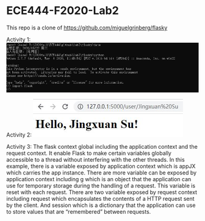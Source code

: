 # ECE444-F2020-Lab2
This repo is a clone of https://github.com/miguelgrinberg/flasky

Activity 1:
![image](IMG/activity1.JPG)

Activity 2:
![image](IMG/activity2.JPG)

Activity 3: 
The flask context global including the application context and the request context. It enable Flask to make certain variables globally accessible to a thread without interfering with the other threads.
In this example, there is a variable exposed by application context which is appJX which carries the app instance.
There are more variable can be exposed by application context including g which is an object that the application can use for temporary storage during the handling of a request. This variable is reset with each request.
There are two variable exposed by request context including request which encapsulates the contents of a HTTP request sent by the client. And session which is a dictionary that the application can use to store values that are “remembered” between requests.

